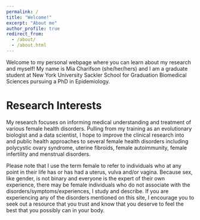 ```yaml
---
permalink: /
title: "Welcome!"
excerpt: "About me"
author_profile: true
redirect_from: 
  - /about/
  - /about.html
---
```


Welcome to my personal webpage where you can learn about my research and myself! My name is Mia Charifson (she/her/hers) and I am a graduate student at New York University Sackler School for Graduation Biomedical Sciences pursuing a PhD in Epidemiology.

Research Interests
======

My research focuses on informing medical understanding and treatment of various female health disorders. Pulling from my training as an evolutionary biologist and a data scientist, I hope to improve the clinical research into and public health approaches to several female health disorders including polycystic ovary syndrome, uterine fibroids, female autoimmunity, female infertility and menstrual disorders.

Please note that I use the term female to refer to individuals who at any point in their life has or has had a uterus, vulva and/or vagina. Because sex, like gender, is not binary and everyone is the expert of their own experience, there may be female individuals who do not associate with the disorders/symptoms/experiences, I study and describe. If you are experiencing any of the disorders mentioned on this site, I encourage you to seek out a resource that you trust and know that you deserve to feel the best that you possibly can in your body.
